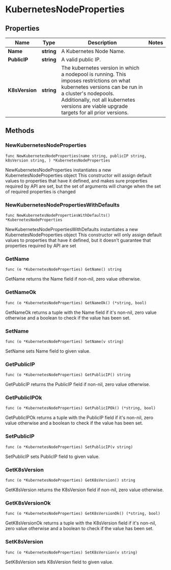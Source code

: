 # KubernetesNodeProperties

## Properties

|Name | Type | Description | Notes|
|------------ | ------------- | ------------- | -------------|
|**Name** | **string** | A Kubernetes Node Name. | |
|**PublicIP** | **string** | A valid public IP. | |
|**K8sVersion** | **string** | The kubernetes version in which a nodepool is running. This imposes restrictions on what kubernetes versions can be run in a cluster&#39;s nodepools. Additionally, not all kubernetes versions are viable upgrade targets for all prior versions. | |

## Methods

### NewKubernetesNodeProperties

`func NewKubernetesNodeProperties(name string, publicIP string, k8sVersion string, ) *KubernetesNodeProperties`

NewKubernetesNodeProperties instantiates a new KubernetesNodeProperties object
This constructor will assign default values to properties that have it defined,
and makes sure properties required by API are set, but the set of arguments
will change when the set of required properties is changed

### NewKubernetesNodePropertiesWithDefaults

`func NewKubernetesNodePropertiesWithDefaults() *KubernetesNodeProperties`

NewKubernetesNodePropertiesWithDefaults instantiates a new KubernetesNodeProperties object
This constructor will only assign default values to properties that have it defined,
but it doesn't guarantee that properties required by API are set

### GetName

`func (o *KubernetesNodeProperties) GetName() string`

GetName returns the Name field if non-nil, zero value otherwise.

### GetNameOk

`func (o *KubernetesNodeProperties) GetNameOk() (*string, bool)`

GetNameOk returns a tuple with the Name field if it's non-nil, zero value otherwise
and a boolean to check if the value has been set.

### SetName

`func (o *KubernetesNodeProperties) SetName(v string)`

SetName sets Name field to given value.


### GetPublicIP

`func (o *KubernetesNodeProperties) GetPublicIP() string`

GetPublicIP returns the PublicIP field if non-nil, zero value otherwise.

### GetPublicIPOk

`func (o *KubernetesNodeProperties) GetPublicIPOk() (*string, bool)`

GetPublicIPOk returns a tuple with the PublicIP field if it's non-nil, zero value otherwise
and a boolean to check if the value has been set.

### SetPublicIP

`func (o *KubernetesNodeProperties) SetPublicIP(v string)`

SetPublicIP sets PublicIP field to given value.


### GetK8sVersion

`func (o *KubernetesNodeProperties) GetK8sVersion() string`

GetK8sVersion returns the K8sVersion field if non-nil, zero value otherwise.

### GetK8sVersionOk

`func (o *KubernetesNodeProperties) GetK8sVersionOk() (*string, bool)`

GetK8sVersionOk returns a tuple with the K8sVersion field if it's non-nil, zero value otherwise
and a boolean to check if the value has been set.

### SetK8sVersion

`func (o *KubernetesNodeProperties) SetK8sVersion(v string)`

SetK8sVersion sets K8sVersion field to given value.




